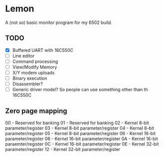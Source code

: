 
# Lemon
A (not so) basic monitor program for my 6502 build.

## TODO
- [x] Buffered UART with 16C550C
- [ ] Line editor
- [ ] Command processing
- [ ] View/Modify Memory
- [ ] X/Y modem uploads
- [ ] Binary execution
- [ ] Disassembler?
- [ ] Generic driver model?
  So people can use something other than th 16C550C

## Zero page mapping

00 - Reserved for banking
01 - Reserved for banking
02 - Kernel 8-bit parameter/register
03 - Kernel 8-bit parameter/register
04 - Kernel 8-bit parameter/register
05 - Kernel 8-bit parameter/register
06 - Kernel 16-bit parameter/register
08 - Kernel 16-bit parameter/register
0A - Kernel 16-bit paraemter/register
0C - Kernel 16-bit parameter/register
0E - Kernel 32-bit parameter/register
12 - Kernel 32-bit parameter/register
